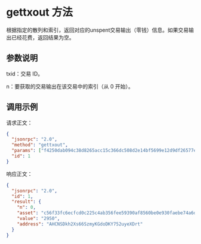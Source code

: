 # gettxout 方法

根据指定的散列和索引，返回对应的unspent交易输出（零钱）信息。如果交易输出已经花费，返回结果为空。

## 参数说明

txid：交易 ID。

n：要获取的交易输出在该交易中的索引（从 0 开始）。

## 调用示例

请求正文：

```json
{
  "jsonrpc": "2.0",
  "method": "gettxout",
  "params": ["f4250dab094c38d8265acc15c366dc508d2e14bf5699e12d9df26577ed74d657", 0],
  "id": 1
}
```

响应正文：

```json
{
  "jsonrpc": "2.0",
  "id": 1,
  "result": {
    "n": 0,
    "asset": "c56f33fc6ecfcd0c225c4ab356fee59390af8560be0e930faebe74a6daff7c9b",
    "value": "2950",
    "address": "AHCNSDkh2Xs66SzmyKGdoDKY752uyeXDrt"
  }
}
```



